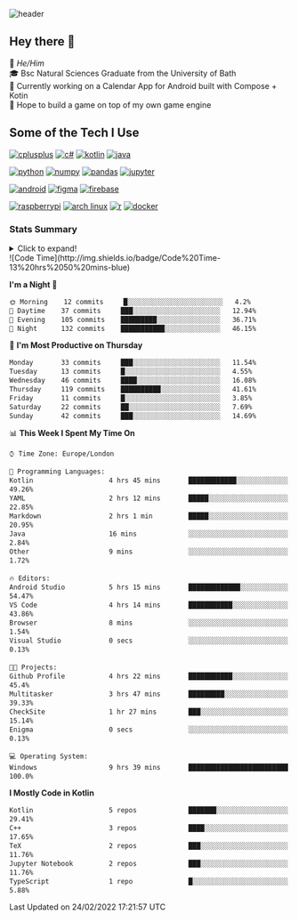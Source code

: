 ![header](https://capsule-render.vercel.app/api?type=Waving&color=gradient&height=180&section=header&text=Sulaiman%20Sulaiman&desc=TheKingOfAtlantis&fontSize=46&fontAlign=70&descAlign=80&fontAlignY=30&descAlignY=45)

<!--
**TheKingOfAtlantis/TheKingOfAtlantis** is a ✨ _special_ ✨ repository because its `README.md` (this file) appears on your GitHub profile.

Here are some ideas to get you started:

- 🔭 I’m currently working on ...
- 🌱 I’m currently learning ...
- 👯 I’m looking to collaborate on ...
- 🤔 I’m looking for help with ...
- 💬 Ask me about ...
- 📫 How to reach me: ...
- 😄 Pronouns: ...
- ⚡ Fun fact: ...
-->

## Hey there 👋

🤵 _He/Him_  
🎓 Bsc Natural Sciences Graduate from the University of Bath  
🎯 Currently working on a Calendar App for Android built with Compose + Kotin  
💭 Hope to build a game on top of my own game engine

## Some of the Tech I Use
[<img src="https://cdn.jsdelivr.net/gh/devicons/devicon/icons/cplusplus/cplusplus-original.svg" alt="cplusplus" width="48" height="48"/>](#)
[<img src="https://cdn.jsdelivr.net/gh/devicons/devicon/icons/csharp/csharp-original.svg" alt="c#" width="48" height="48"/>](#)
[<img src="https://cdn.jsdelivr.net/gh/devicons/devicon/icons/kotlin/kotlin-original-wordmark.svg" alt="kotlin" width="48" height="48"/>](#)
[<img src="https://cdn.jsdelivr.net/gh/devicons/devicon/icons/java/java-original-wordmark.svg" alt="java" width="48" height="48">](#)

[<img src="https://cdn.jsdelivr.net/gh/devicons/devicon/icons/python/python-original-wordmark.svg" alt="python" width="48" height="48">](#)
[<img src="https://cdn.jsdelivr.net/gh/devicons/devicon/icons/numpy/numpy-original-wordmark.svg" alt="numpy" width="48" height="48"/>](#)
[<img src="https://cdn.jsdelivr.net/gh/devicons/devicon/icons/pandas/pandas-original-wordmark.svg" alt="pandas" width="48" height="48">](#)
[<img src="https://cdn.jsdelivr.net/gh/devicons/devicon/icons/jupyter/jupyter-original-wordmark.svg" alt="jupyter" width="48" height="48">](#)

[<img src="https://cdn.jsdelivr.net/gh/devicons/devicon/icons/android/android-original-wordmark.svg" alt="android" width="48" height="48"/>](#)
[<img src="https://cdn.jsdelivr.net/gh/devicons/devicon/icons/figma/figma-original.svg" alt="figma" width="48" height="48"/>](#)
[<img src="https://cdn.jsdelivr.net/gh/devicons/devicon/icons/firebase/firebase-plain-wordmark.svg" alt="firebase" width="48" height="48"/>](#)


[<img src="https://cdn.jsdelivr.net/gh/devicons/devicon/icons/raspberrypi/raspberrypi-original.svg" alt="raspberrypi" width="48" height="48"/>](#)
[<img src="https://upload.wikimedia.org/wikipedia/commons/a/a5/Archlinux-icon-crystal-64.svg" alt="arch linux" width="48" height="48"/>](#)
[<img src="https://cdn.jsdelivr.net/gh/devicons/devicon/icons/r/r-original.svg" alt="r" width="48" height="48"/>](#)
[<img src="https://cdn.jsdelivr.net/gh/devicons/devicon/icons/docker/docker-original-wordmark.svg" alt="docker" width="48" height="48"/>](#)

### Stats Summary
<details>
<summary>Click to expand!</summary>
<!-- <div style="display:grid; grid:auto-flow/1fr 1fr 1fr;justify-content: start">
    <img style="grid-column:1/1;grid-row:1/1" width="390" src="metrics/general.svg">
    <img style="grid-column:1/1;grid-row:2/2" width="390" src="metrics/contributions.svg">
    <img style="grid-column:2/2;grid-row:1/1" width="390" src="metrics/languages.svg">
    <img style="grid-column:2/2;grid-row:2/2" width="390" src="metrics/wakatime.svg">
    <img style="grid-column:3/3;grid-row:1/3" width="390" src="metrics/achievements.svg">
</div> -->

<img width="390" src="metrics/general.svg"><img width="390" src="metrics/contributions.svg">
<img width="390" src="metrics/languages.svg"><img width="390" src="metrics/wakatime.svg">
</details>
<!--START_SECTION:waka-->
![Code Time](http://img.shields.io/badge/Code%20Time-13%20hrs%2050%20mins-blue)

**I'm a Night 🦉** 

```text
🌞 Morning    12 commits     █░░░░░░░░░░░░░░░░░░░░░░░░   4.2% 
🌆 Daytime    37 commits     ███░░░░░░░░░░░░░░░░░░░░░░   12.94% 
🌃 Evening    105 commits    █████████░░░░░░░░░░░░░░░░   36.71% 
🌙 Night      132 commits    ███████████░░░░░░░░░░░░░░   46.15%

```
📅 **I'm Most Productive on Thursday** 

```text
Monday       33 commits     ███░░░░░░░░░░░░░░░░░░░░░░   11.54% 
Tuesday      13 commits     █░░░░░░░░░░░░░░░░░░░░░░░░   4.55% 
Wednesday    46 commits     ████░░░░░░░░░░░░░░░░░░░░░   16.08% 
Thursday     119 commits    ██████████░░░░░░░░░░░░░░░   41.61% 
Friday       11 commits     █░░░░░░░░░░░░░░░░░░░░░░░░   3.85% 
Saturday     22 commits     ██░░░░░░░░░░░░░░░░░░░░░░░   7.69% 
Sunday       42 commits     ███░░░░░░░░░░░░░░░░░░░░░░   14.69%

```


📊 **This Week I Spent My Time On** 

```text
⌚︎ Time Zone: Europe/London

💬 Programming Languages: 
Kotlin                   4 hrs 45 mins       ████████████░░░░░░░░░░░░░   49.26% 
YAML                     2 hrs 12 mins       █████░░░░░░░░░░░░░░░░░░░░   22.85% 
Markdown                 2 hrs 1 min         █████░░░░░░░░░░░░░░░░░░░░   20.95% 
Java                     16 mins             ░░░░░░░░░░░░░░░░░░░░░░░░░   2.84% 
Other                    9 mins              ░░░░░░░░░░░░░░░░░░░░░░░░░   1.72%

🔥 Editors: 
Android Studio           5 hrs 15 mins       █████████████░░░░░░░░░░░░   54.47% 
VS Code                  4 hrs 14 mins       ███████████░░░░░░░░░░░░░░   43.86% 
Browser                  8 mins              ░░░░░░░░░░░░░░░░░░░░░░░░░   1.54% 
Visual Studio            0 secs              ░░░░░░░░░░░░░░░░░░░░░░░░░   0.13%

🐱‍💻 Projects: 
Github Profile           4 hrs 22 mins       ███████████░░░░░░░░░░░░░░   45.4% 
Multitasker              3 hrs 47 mins       █████████░░░░░░░░░░░░░░░░   39.33% 
CheckSite                1 hr 27 mins        ███░░░░░░░░░░░░░░░░░░░░░░   15.14% 
Enigma                   0 secs              ░░░░░░░░░░░░░░░░░░░░░░░░░   0.13%

💻 Operating System: 
Windows                  9 hrs 39 mins       █████████████████████████   100.0%

```

**I Mostly Code in Kotlin** 

```text
Kotlin                   5 repos             ███████░░░░░░░░░░░░░░░░░░   29.41% 
C++                      3 repos             ████░░░░░░░░░░░░░░░░░░░░░   17.65% 
TeX                      2 repos             ███░░░░░░░░░░░░░░░░░░░░░░   11.76% 
Jupyter Notebook         2 repos             ███░░░░░░░░░░░░░░░░░░░░░░   11.76% 
TypeScript               1 repo              █░░░░░░░░░░░░░░░░░░░░░░░░   5.88%

```



 Last Updated on 24/02/2022 17:21:57 UTC
<!--END_SECTION:waka-->
